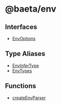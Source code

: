 # @baeta/env

## Interfaces

- [EnvOptions](interfaces/EnvOptions.md)

## Type Aliases

- [EnvInferType](type-aliases/EnvInferType.md)
- [EnvTypes](type-aliases/EnvTypes.md)

## Functions

- [createEnvParser](functions/createEnvParser.md)
